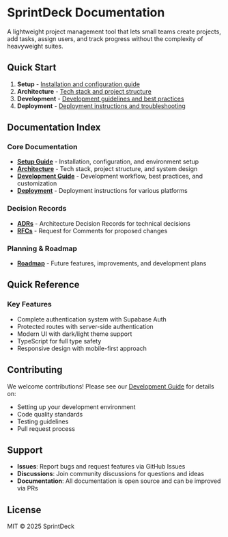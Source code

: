 # SprintDeck Documentation

A lightweight project management tool that lets small teams create projects, add tasks, assign users, and track progress without the complexity of heavyweight suites.

## Quick Start

1. **Setup** - [Installation and configuration guide](docs/setup.md)
2. **Architecture** - [Tech stack and project structure](docs/architecture.md)
3. **Development** - [Development guidelines and best practices](docs/development.md)
4. **Deployment** - [Deployment instructions and troubleshooting](docs/deployment.md)

## Documentation Index

### Core Documentation
- **[Setup Guide](docs/setup.md)** - Installation, configuration, and environment setup
- **[Architecture](docs/architecture.md)** - Tech stack, project structure, and system design
- **[Development Guide](docs/development.md)** - Development workflow, best practices, and customization
- **[Deployment](docs/deployment.md)** - Deployment instructions for various platforms

### Decision Records
- **[ADRs](docs/adrs/)** - Architecture Decision Records for technical decisions
- **[RFCs](docs/rfcs/)** - Request for Comments for proposed changes

### Planning & Roadmap
- **[Roadmap](docs/roadmap.md)** - Future features, improvements, and development plans

## Quick Reference

### Key Features
- Complete authentication system with Supabase Auth
- Protected routes with server-side authentication
- Modern UI with dark/light theme support
- TypeScript for full type safety
- Responsive design with mobile-first approach

## Contributing

We welcome contributions! Please see our [Development Guide](docs/development.md) for details on:

- Setting up your development environment
- Code quality standards
- Testing guidelines
- Pull request process

## Support

- **Issues**: Report bugs and request features via GitHub Issues
- **Discussions**: Join community discussions for questions and ideas
- **Documentation**: All documentation is open source and can be improved via PRs

## License

MIT © 2025 SprintDeck
